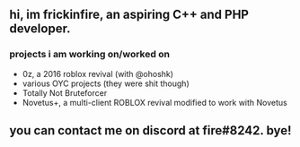 ## hi, im frickinfire, an aspiring C++ and PHP developer.
### projects i am working on/worked on
- 0z, a 2016 roblox revival (with @ohoshk)
- various OYC projects (they were shit though)
- Totally Not Bruteforcer
- Novetus+, a multi-client ROBLOX revival modified to work with Novetus
## you can contact me on discord at fire#8242. bye!
